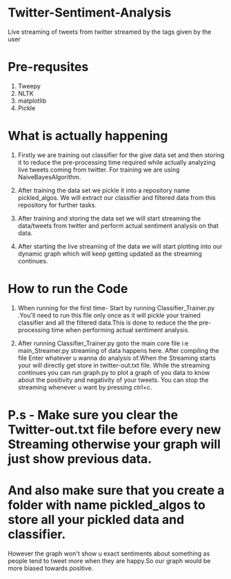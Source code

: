 # Twitter-Sentiment-Analysis
Live streaming of tweets from twitter streamed by the tags given by the user

# Pre-requsites
1) Tweepy
2) NLTK
3) matplotlib
4) Pickle

# What is actually happening

1) Firstly we are training out classifier for the give data set and then storing it to reduce the pre-processing time required while actually analyzing live tweets coming from twitter.
  For training we are using NaiveBayesAlgorithm.
  
2) After training the data set we pickle it into a repository name pickled_algos. We will extract our classifier and filtered data from this repository for further tasks.

3) After training and storing the data set we will start streaming the data/tweets from twitter and perform actual sentiment analysis on that data.

4) After starting the live streaming of the data we will start plotting into our dynamic graph which will keep getting updated as the streaming continues.

# How to run the Code

1) When running for the first time- Start by running Classifier_Trainer.py .You'll need to run this file only once as it will pickle your trained classifier and all the filtered data.This is done to reduce the the pre-processing time when performing actual sentiment analysis.

2) After running Classifier_Trainer.py goto the main core file i:e main_Streamer.py streaming of data happens here.
  After compiling the file Enter whatever u wanna do analysis of.When the Streaming starts your will directly get store in twitter-out.txt  file.
  While the streaming continues you can run graph.py to plot a graph of you data to know about the positivity and negativity of your tweets.
  You can stop the streaming whenever u want by pressing ctrl+c.
# P.s - Make sure you clear the Twitter-out.txt file before every new Streaming otherwise your graph will just show previous data.
#       And also make sure that you create a folder with name pickled_algos to store all your pickled data and classifier.

However the graph won't show u exact sentiments about something as people tend to tweet more when they are happy.So our graph would be more biased towards positive.
